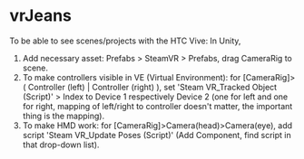 # vrJeans

To be able to see scenes/projects with the HTC Vive:
In Unity,
  1. Add necessary asset: Prefabs > SteamVR > Prefabs, drag CameraRig to scene. 
  2. To make controllers visible in VE (Virtual Environment): for [CameraRig]>( Controller (left) | Controller (right) ), set 'Steam VR_Tracked Object (Script)' > Index to Device 1 respectively Device 2 (one for left and one for right, mapping of left/right to controller doesn't matter, the important thing is the mapping).
  3. To make HMD work: for [CameraRig]>Camera(head)>Camera(eye), add script 'Steam VR_Update Poses (Script)' (Add Component, find script in that drop-down list).
